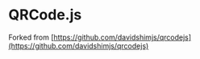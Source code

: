 # QRCode.js

Forked from [https://github.com/davidshimjs/qrcodejs](https://github.com/davidshimjs/qrcodejs)

